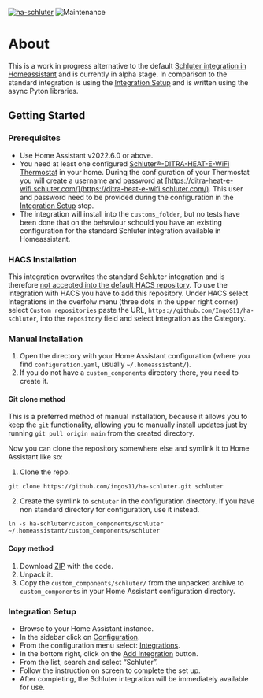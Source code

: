 [![ha-schluter](https://img.shields.io/github/v/release/IngoS11/ha-schluter.svg?1)](https://github.com/IngoS11/ha-schluter) ![Maintenance](https://img.shields.io/maintenance/yes/2022.svg)

# About
This is a work in progress alternative to the default [Schluter integration in Homeassistant](https://www.home-assistant.io/integrations/schluter/) and
is currently in alpha stage. In comparison to the standard integration is using the [Integration Setup](https://my.home-assistant.io/redirect/integrations) and is written using the async Pyton libraries.

## Getting Started

### Prerequisites

- Use Home Assistant v2022.6.0 or above.
- You need at least one configured [Schluter®-DITRA-HEAT-E-WiFi Thermostat](https://www.schluter.com/schluter-us/en_US/ditra-heat-wifi) in your home. During the configuration of your Thermostat you will create a username and password at [https://ditra-heat-e-wifi.schluter.com/](https://ditra-heat-e-wifi.schluter.com/). This user and password need to be provided during the configuration in the [Integration Setup](#integration-setup) step.
- The integration will install into the `customs_folder`, but no tests have been done that on the behaviour schould you have an existing configuration for the standard Schluter integration available in Homeassistant.


### HACS Installation

This integration overwrites the standard Schluter integration and is therefore [not accepted into the default HACS repository](https://hacs.xyz/docs/publish/include). To use the integration with HACS you have to add this repository. Under HACS select Integrations in the overfolw menu (three dots in the upper right corner) select `Custom repositories` paste the URL, `https://github.com/IngoS11/ha-schluter`, into the `repository` field and select Integration as the Category.

### Manual Installation

1. Open the directory with your Home Assistant configuration (where you find `configuration.yaml`,
   usually `~/.homeassistant/`).
2. If you do not have a `custom_components` directory there, you need to create it.

#### Git clone method

This is a preferred method of manual installation, because it allows you to keep the `git` functionality,
allowing you to manually install updates just by running `git pull origin main` from the created directory.

Now you can clone the repository somewhere else and symlink it to Home Assistant like so:

1. Clone the repo.

```shell
git clone https://github.com/ingos11/ha-schluter.git schluter
```

2. Create the symlink to `schluter` in the configuration directory.
   If you have non standard directory for configuration, use it instead.

```shell
ln -s ha-schluter/custom_components/schluter ~/.homeassistant/custom_components/schluter
```

#### Copy method

1. Download [ZIP](https://github.com/ingos11/ha-schluter/archive/main.zip) with the code.
2. Unpack it.
3. Copy the `custom_components/schluter/` from the unpacked archive to `custom_components`
   in your Home Assistant configuration directory.

### Integration Setup

- Browse to your Home Assistant instance.
- In the sidebar click on [Configuration](https://my.home-assistant.io/redirect/config).
- From the configuration menu select: [Integrations](https://my.home-assistant.io/redirect/integrations).
- In the bottom right, click on the [Add Integration](https://my.home-assistant.io/redirect/config_flow_start?domain=schluter) button.
- From the list, search and select “Schluter”.
- Follow the instruction on screen to complete the set up.
- After completing, the Schluter integration will be immediately available for use.
